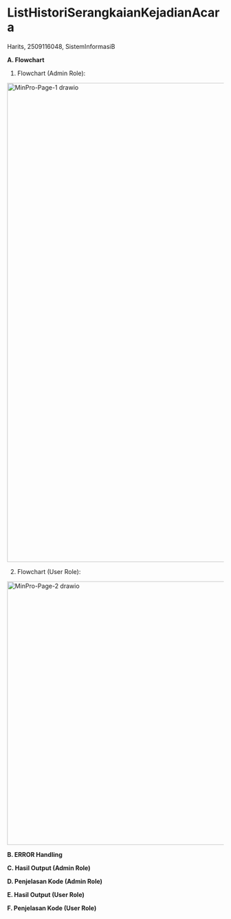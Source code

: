 # ListHistoriSerangkaianKejadianAcara
Harits, 2509116048, SistemInformasiB

**A. Flowchart**

1. Flowchart (Admin Role):

<img width="809" height="1111" alt="MinPro-Page-1 drawio" src="https://github.com/user-attachments/assets/73669ce0-443f-4cc0-861d-c7285c4cc48d" />

2. Flowchart (User Role):

<img width="621" height="611" alt="MinPro-Page-2 drawio" src="https://github.com/user-attachments/assets/bdf467e6-8ed3-471e-b5a1-3ac680cbbbb1" />

**B. ERROR Handling**

**C. Hasil Output (Admin Role)**

**D. Penjelasan Kode (Admin Role)**

**E. Hasil Output (User Role)**

**F. Penjelasan Kode (User Role)**
